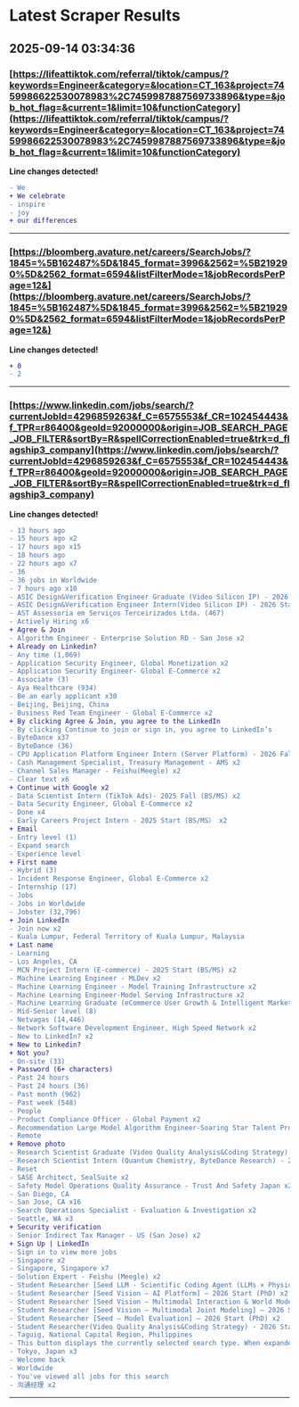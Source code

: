# Latest Scraper Results

## 2025-09-14 03:34:36

### [https://lifeattiktok.com/referral/tiktok/campus/?keywords=Engineer&category=&location=CT_163&project=7459986622530078983%2C7459987887569733896&type=&job_hot_flag=&current=1&limit=10&functionCategory](https://lifeattiktok.com/referral/tiktok/campus/?keywords=Engineer&category=&location=CT_163&project=7459986622530078983%2C7459987887569733896&type=&job_hot_flag=&current=1&limit=10&functionCategory)

**Line changes detected!**

```diff
- We
+ We celebrate
- inspire
- joy
+ our differences
```

---
### [https://bloomberg.avature.net/careers/SearchJobs/?1845=%5B162487%5D&1845_format=3996&2562=%5B219290%5D&2562_format=6594&listFilterMode=1&jobRecordsPerPage=12&](https://bloomberg.avature.net/careers/SearchJobs/?1845=%5B162487%5D&1845_format=3996&2562=%5B219290%5D&2562_format=6594&listFilterMode=1&jobRecordsPerPage=12&)

**Line changes detected!**

```diff
+ 0
- 2
```

---
### [https://www.linkedin.com/jobs/search/?currentJobId=4296859263&f_C=6575553&f_CR=102454443&f_TPR=r86400&geoId=92000000&origin=JOB_SEARCH_PAGE_JOB_FILTER&sortBy=R&spellCorrectionEnabled=true&trk=d_flagship3_company](https://www.linkedin.com/jobs/search/?currentJobId=4296859263&f_C=6575553&f_CR=102454443&f_TPR=r86400&geoId=92000000&origin=JOB_SEARCH_PAGE_JOB_FILTER&sortBy=R&spellCorrectionEnabled=true&trk=d_flagship3_company)

**Line changes detected!**

```diff
- 13 hours ago
- 15 hours ago x2
- 17 hours ago x15
- 18 hours ago
- 22 hours ago x7
- 36
- 36 jobs in Worldwide
- 7 hours ago x10
- ASIC Design&Verification Engineer Graduate (Video Silicon IP) - 2026 Start (BS/MS) x2
- ASIC Design&Verification Engineer Intern(Video Silicon IP) - 2026 Start (PhD) x2
- AST Assessoria em Serviços Terceirizados Ltda. (467)
- Actively Hiring x6
+ Agree & Join
- Algorithm Engineer - Enterprise Solution RD - San Jose x2
+ Already on Linkedin?
- Any time (1,069)
- Application Security Engineer, Global Monetization x2
- Application Security Engineer- Global E-Commerce x2
- Associate (3)
- Aya Healthcare (934)
- Be an early applicant x30
- Beijing, Beijing, China
- Business Red Team Engineer - Global E-Commerce x2
+ By clicking Agree & Join, you agree to the LinkedIn
- By clicking Continue to join or sign in, you agree to LinkedIn’s
- ByteDance x37
- ByteDance (36)
- CPU Application Platform Engineer Intern (Server Platform) - 2026 Fall (BS/MS) x2
- Cash Management Specialist, Treasury Management - AMS x2
- Channel Sales Manager - Feishu(Meegle) x2
- Clear text x6
+ Continue with Google x2
- Data Scientist Intern (TikTok Ads)- 2025 Fall (BS/MS) x2
- Data Security Engineer, Global E-Commerce x2
- Done x4
- Early Careers Project Intern - 2025 Start (BS/MS） x2
+ Email
- Entry level (1)
- Expand search
- Experience level
+ First name
- Hybrid (3)
- Incident Response Engineer, Global E-Commerce x2
- Internship (17)
- Jobs
- Jobs in Worldwide
- Jobster (32,796)
+ Join LinkedIn
- Join now x2
- Kuala Lumpur, Federal Territory of Kuala Lumpur, Malaysia
+ Last name
- Learning
- Los Angeles, CA
- MCN Project Intern (E-commerce) - 2025 Start (BS/MS) x2
- Machine Learning Engineer - MLDev x2
- Machine Learning Engineer - Model Training Infrastructure x2
- Machine Learning Engineer-Model Serving Infrastructure x2
- Machine Learning Graduate (eCommerce User Growth & Intelligent Marketing) - 2026 Start (PhD) x2
- Mid-Senior level (8)
- Netvagas (14,446)
- Network Software Development Engineer, High Speed Network x2
- New to LinkedIn? x2
+ New to Linkedin?
+ Not you?
- On-site (33)
+ Password (6+ characters)
- Past 24 hours
- Past 24 hours (36)
- Past month (962)
- Past week (548)
- People
- Product Compliance Officer - Global Payment x2
- Recommendation Large Model Algorithm Engineer-Soaring Star Talent Program x2
- Remote
+ Remove photo
- Research Scientist Graduate (Video Quality Analysis&Coding Strategy) - 2026 Start (PHD) x4
- Research Scientist Intern (Quantum Chemistry, ByteDance Research) - 2026 Start (PhD) x2
- Reset
- SASE Architect, SealSuite x2
- Safety Model Operations Quality Assurance - Trust And Safety Japan x2
- San Diego, CA
- San Jose, CA x16
- Search Operations Specialist - Evaluation & Investigation x2
- Seattle, WA x3
+ Security verification
- Senior Indirect Tax Manager - US (San Jose) x2
+ Sign Up | LinkedIn
- Sign in to view more jobs
- Singapore x2
- Singapore, Singapore x7
- Solution Expert - Feishu (Meegle) x2
- Student Researcher [Seed LLM - Scientific Coding Agent (LLMs × Physics/Chemistry; RL preferred)] – 2026 Start (PhD) x2
- Student Researcher [Seed Vision – AI Platform] – 2026 Start (PhD) x2
- Student Researcher [Seed Vision – Multimodal Interaction & World Model Pretraining] – 2026 Start (PhD) x2
- Student Researcher [Seed Vision – Multimodal Joint Modeling] – 2026 Start (PhD) x2
- Student Researcher [Seed – Model Evaluation] – 2026 Start (PhD) x2
- Student Researcher(Video Quality Analysis&Coding Strategy) - 2026 Start (PhD) x2
- Taguig, National Capital Region, Philippines
- This button displays the currently selected search type. When expanded it provides a list of search options that will switch the search inputs to match the current selection.
- Tokyo, Japan x3
- Welcome back
- Worldwide
- You've viewed all jobs for this search
- 沟通经理 x2
```

---
